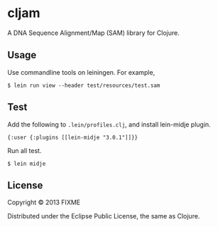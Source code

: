 # cljam

A DNA Sequence Alignment/Map (SAM) library for Clojure.

## Usage

Use commandline tools on leiningen. For example,

    $ lein run view --header test/resources/test.sam

## Test

Add the following to `.lein/profiles.clj`, and install lein-midje plugin.

    {:user {:plugins [[lein-midje "3.0.1"]]}}

Run all test.

    $ lein midje

## License

Copyright © 2013 FIXME

Distributed under the Eclipse Public License, the same as Clojure.
